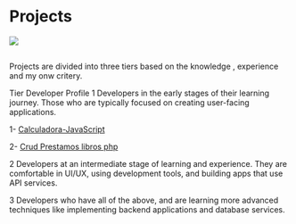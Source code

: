 <h1>   Projects </h1>

<img align="" height="" src="https://i.pinimg.com/originals/15/94/f3/1594f3255c6543d8f7909cd0716d36cd.gif" />

##



Projects are divided into three tiers based on the knowledge , experience and my onw critery.


Tier	Developer Profile
1	Developers in the early stages of their learning journey. Those who are typically focused on creating user-facing applications.

 1- [Calculadora-JavaScript](https://github.com/SantiE3/Proyects/tree/main/calculator)

 2- [Crud Prestamos libros php](https://github.com/SantiE3/Proyects/tree/main/SQL)




2	Developers at an intermediate stage of learning and experience. They are comfortable in UI/UX, using development tools, and building apps that use API services.



3	Developers who have all of the above, and are learning more advanced techniques like implementing backend applications and database services.



